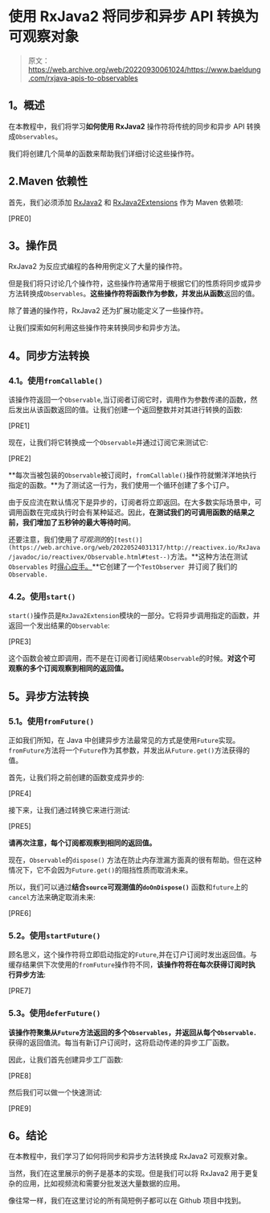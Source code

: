 # 使用 RxJava2 将同步和异步 API 转换为可观察对象

> 原文：<https://web.archive.org/web/20220930061024/https://www.baeldung.com/rxjava-apis-to-observables>

## **1。概述**

在本教程中，我们将学习**如何使用 RxJava2** 操作符将传统的同步和异步 API 转换成`Observables`。

我们将创建几个简单的函数来帮助我们详细讨论这些操作符。

## 2.Maven 依赖性

首先，我们必须添加 [RxJava2](https://web.archive.org/web/20220524031317/https://search.maven.org/search?q=g:io.reactivex.rxjava2%20AND%20a:rxjava&core=gav) 和 [RxJava2Extensions](https://web.archive.org/web/20220524031317/https://search.maven.org/search?q=g:com.github.akarnokd%20AND%20a:rxjava2-extensions&core=gav) 作为 Maven 依赖项:

[PRE0]

## **3。操作员**

RxJava2 为反应式编程的各种用例定义了大量的操作符。

但是我们将只讨论几个操作符，这些操作符通常用于根据它们的性质将同步或异步方法转换成`Observables`。**这些操作符将函数作为参数，并发出从函数**返回的值。

除了普通的操作符，RxJava2 还为扩展功能定义了一些操作符。

让我们探索如何利用这些操作符来转换同步和异步方法。

## **4。同步方法转换**

### **4.1。使用`fromCallable()`**

该操作符返回一个`Observable`,当订阅者订阅它时，调用作为参数传递的函数，然后发出从该函数返回的值。让我们创建一个返回整数并对其进行转换的函数:

[PRE1]

现在，让我们将它转换成一个`Observable`并通过订阅它来测试它:

[PRE2]

**每次当被包装的`Observable`被订阅时，`fromCallable()`操作符就懒洋洋地执行指定的函数。**为了测试这一行为，我们使用一个循环创建了多个订户。

由于反应流在默认情况下是异步的，订阅者将立即返回。在大多数实际场景中，可调用函数在完成执行时会有某种延迟。因此，**在测试我们的可调用函数的结果之前，我们增加了五秒钟的最大等待时间**。

还要注意，我们使用了*可观测的*的`[test()](https://web.archive.org/web/20220524031317/http://reactivex.io/RxJava/javadoc/io/reactivex/Observable.html#test--)`方法。**这种方法在测试`Observables` 时[得心应手。](/web/20220524031317/https://www.baeldung.com/rxjava-testing)**它创建了一个`TestObserver `并订阅了我们的`Observable.`

### **4.2。使用`start()`**

`start()`操作员是`RxJava2Extension`模块的一部分。它将异步调用指定的函数，并返回一个发出结果的`Observable`:

[PRE3]

这个函数会被立即调用，而不是在订阅者订阅结果`Observable`的时候。**对这个可观察的多个订阅观察到相同的返回值。**

## **5。异步方法转换**

### **5.1。使用`fromFuture()`**

正如我们所知，在 Java 中创建异步方法最常见的方式是使用`Future`实现。`fromFuture`方法将一个`Future`作为其参数，并发出从`Future.get()`方法获得的值。

首先，让我们将之前创建的函数变成异步的:

[PRE4]

接下来，让我们通过转换它来进行测试:

[PRE5]

**请再次注意，每个订阅都观察到相同的返回值。**

现在，`Observable`的`dispose()` 方法在防止内存泄漏方面真的很有帮助。但在这种情况下，它不会因为`Future.get()`的阻挡性质而取消未来。

所以，我们可以通过**结合`source`可观测值的`doOnDispose()`** 函数和`future`上的`cancel`方法来确定取消未来:

[PRE6]

### **5.2。使用`startFuture()`**

顾名思义，这个操作符将立即启动指定的`Future`,并在订户订阅时发出返回值。与缓存结果供下次使用的`fromFuture`操作符不同，**该操作符将在每次获得订阅时执行异步方法**:

[PRE7]

### **5.3。使用`deferFuture()`**

**该操作符聚集从`Future`方法返回的多个`Observables`，并返回从每个`Observable.`** 获得的返回值流。每当有新订户订阅时，这将启动传递的异步工厂函数。

因此，让我们首先创建异步工厂函数:

[PRE8]

然后我们可以做一个快速测试:

[PRE9]

## **6。结论**

在本教程中，我们学习了如何将同步和异步方法转换成 RxJava2 可观察对象。

当然，我们在这里展示的例子是基本的实现。但是我们可以将 RxJava2 用于更复杂的应用，比如视频流和需要分批发送大量数据的应用。

像往常一样，我们在这里讨论的所有简短例子都可以在 Github 项目中找到。